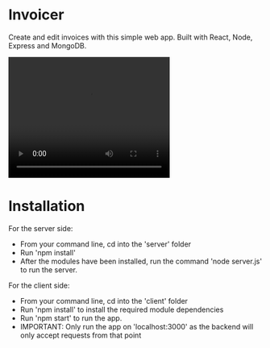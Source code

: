 # Invoicer

Create and edit invoices with this simple web app. Built with React, Node, Express and MongoDB.

<video width="320" height="240" controls>
  <source src="https://www.youtube.com/watch?v=u1V8YRJnr4Q" type="video/mp4">
</video>

# Installation 

For the server side:
- From your command line, cd into the 'server' folder
- Run 'npm install'
- After the modules have been installed, run the command 'node server.js' to run the server.


For the client side:
- From your command line, cd into the 'client' folder
- Run 'npm install' to install the required module dependencies
- Run 'npm start' to run the app.
- IMPORTANT: Only run the app on 'localhost:3000' as the backend will only accept requests from that point


